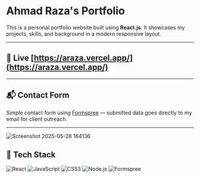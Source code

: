 # Ahmad Raza's Portfolio

This is a personal portfolio website built using **React.js**. It showcases my projects, skills, and background in a modern responsive layout.

---

## 🔗 Live  [https://araza.vercel.app/](https://araza.vercel.app/)

---

## 📬 Contact Form  
Simple contact form using [Formspree](https://formspree.io) — submitted data goes directly to my email for client outreach.

---
![Screenshot 2025-05-28 164136](https://github.com/user-attachments/assets/bdccccb6-797c-4893-951e-5e0f08d73905)

## 🧰 Tech Stack

![React](https://img.shields.io/badge/React-20232A?style=for-the-badge&logo=react&logoColor=61DAFB)
![JavaScript](https://img.shields.io/badge/JavaScript-F7DF1E?style=for-the-badge&logo=javascript&logoColor=black)
![CSS3](https://img.shields.io/badge/CSS3-1572B6?style=for-the-badge&logo=css3&logoColor=white)
![Node.js](https://img.shields.io/badge/Node.js-339933?style=for-the-badge&logo=nodedotjs&logoColor=white)
![Formspree](https://img.shields.io/badge/Formspree-EA4AAA?style=for-the-badge&logo=data:image/svg+xml;base64,PHN2ZyBoZWlnaHQ9IjMyIiB2aWV3Qm94PSIwID)

